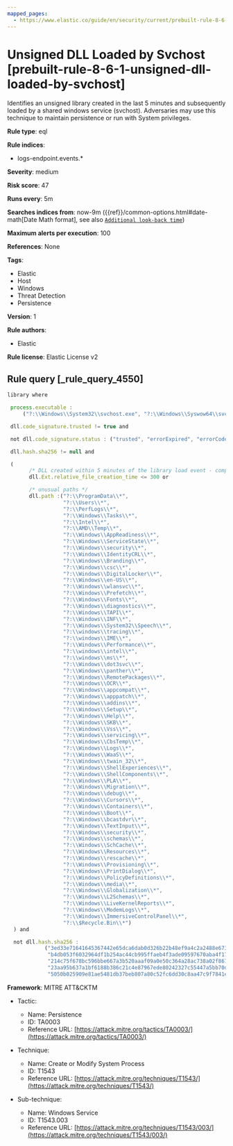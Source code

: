 ```yaml
---
mapped_pages:
  - https://www.elastic.co/guide/en/security/current/prebuilt-rule-8-6-1-unsigned-dll-loaded-by-svchost.html
---
```


# Unsigned DLL Loaded by Svchost [prebuilt-rule-8-6-1-unsigned-dll-loaded-by-svchost]

Identifies an unsigned library created in the last 5 minutes and subsequently loaded by a shared windows service (svchost). Adversaries may use this technique to maintain persistence or run with System privileges.

**Rule type**: eql

**Rule indices**:

* logs-endpoint.events.*

**Severity**: medium

**Risk score**: 47

**Runs every**: 5m

**Searches indices from**: now-9m ({{ref}}/common-options.html#date-math[Date Math format], see also [`Additional look-back time`](docs-content://solutions/security/detect-and-alert/create-detection-rule.md#rule-schedule))

**Maximum alerts per execution**: 100

**References**: None

**Tags**:

* Elastic
* Host
* Windows
* Threat Detection
* Persistence

**Version**: 1

**Rule authors**:

* Elastic

**Rule license**: Elastic License v2

## Rule query [_rule_query_4550]

```js
library where

 process.executable :
     ("?:\\Windows\\System32\\svchost.exe", "?:\\Windows\\Syswow64\\svchost.exe") and

 dll.code_signature.trusted != true and

 not dll.code_signature.status : ("trusted", "errorExpired", "errorCode_endpoint*") and

 dll.hash.sha256 != null and

 (
       /* DLL created within 5 minutes of the library load event - compatible with Elastic Endpoint 8.4+ */
       dll.Ext.relative_file_creation_time <= 300 or

       /* unusual paths */
       dll.path :("?:\\ProgramData\\*",
                  "?:\\Users\\*",
                  "?:\\PerfLogs\\*",
                  "?:\\Windows\\Tasks\\*",
                  "?:\\Intel\\*",
                  "?:\\AMD\\Temp\\*",
                  "?:\\Windows\\AppReadiness\\*",
                  "?:\\Windows\\ServiceState\\*",
                  "?:\\Windows\\security\\*",
                  "?:\\Windows\\IdentityCRL\\*",
                  "?:\\Windows\\Branding\\*",
                  "?:\\Windows\\csc\\*",
                  "?:\\Windows\\DigitalLocker\\*",
                  "?:\\Windows\\en-US\\*",
                  "?:\\Windows\\wlansvc\\*",
                  "?:\\Windows\\Prefetch\\*",
                  "?:\\Windows\\Fonts\\*",
                  "?:\\Windows\\diagnostics\\*",
                  "?:\\Windows\\TAPI\\*",
                  "?:\\Windows\\INF\\*",
                  "?:\\Windows\\System32\\Speech\\*",
                  "?:\\windows\\tracing\\*",
                  "?:\\windows\\IME\\*",
                  "?:\\Windows\\Performance\\*",
                  "?:\\windows\\intel\\*",
                  "?:\\windows\\ms\\*",
                  "?:\\Windows\\dot3svc\\*",
                  "?:\\Windows\\panther\\*",
                  "?:\\Windows\\RemotePackages\\*",
                  "?:\\Windows\\OCR\\*",
                  "?:\\Windows\\appcompat\\*",
                  "?:\\Windows\\apppatch\\*",
                  "?:\\Windows\\addins\\*",
                  "?:\\Windows\\Setup\\*",
                  "?:\\Windows\\Help\\*",
                  "?:\\Windows\\SKB\\*",
                  "?:\\Windows\\Vss\\*",
                  "?:\\Windows\\servicing\\*",
                  "?:\\Windows\\CbsTemp\\*",
                  "?:\\Windows\\Logs\\*",
                  "?:\\Windows\\WaaS\\*",
                  "?:\\Windows\\twain_32\\*",
                  "?:\\Windows\\ShellExperiences\\*",
                  "?:\\Windows\\ShellComponents\\*",
                  "?:\\Windows\\PLA\\*",
                  "?:\\Windows\\Migration\\*",
                  "?:\\Windows\\debug\\*",
                  "?:\\Windows\\Cursors\\*",
                  "?:\\Windows\\Containers\\*",
                  "?:\\Windows\\Boot\\*",
                  "?:\\Windows\\bcastdvr\\*",
                  "?:\\Windows\\TextInput\\*",
                  "?:\\Windows\\security\\*",
                  "?:\\Windows\\schemas\\*",
                  "?:\\Windows\\SchCache\\*",
                  "?:\\Windows\\Resources\\*",
                  "?:\\Windows\\rescache\\*",
                  "?:\\Windows\\Provisioning\\*",
                  "?:\\Windows\\PrintDialog\\*",
                  "?:\\Windows\\PolicyDefinitions\\*",
                  "?:\\Windows\\media\\*",
                  "?:\\Windows\\Globalization\\*",
                  "?:\\Windows\\L2Schemas\\*",
                  "?:\\Windows\\LiveKernelReports\\*",
                  "?:\\Windows\\ModemLogs\\*",
                  "?:\\Windows\\ImmersiveControlPanel\\*",
                  "?:\\$Recycle.Bin\\*")
  ) and

  not dll.hash.sha256 :
            ("3ed33e71641645367442e65dca6dab0d326b22b48ef9a4c2a2488e67383aa9a6",
             "b4db053f6032964df1b254ac44cb995ffaeb4f3ade09597670aba4f172cf65e4",
             "214c75f678bc596bbe667a3b520aaaf09a0e50c364a28ac738a02f867a085eba",
             "23aa95b637a1bf6188b386c21c4e87967ede80242327c55447a5bb70d9439244",
             "5050b025909e81ae5481db37beb807a80c52fc6dd30c8aa47c9f7841e2a31be7")
```

**Framework**: MITRE ATT&CKTM

* Tactic:

    * Name: Persistence
    * ID: TA0003
    * Reference URL: [https://attack.mitre.org/tactics/TA0003/](https://attack.mitre.org/tactics/TA0003/)

* Technique:

    * Name: Create or Modify System Process
    * ID: T1543
    * Reference URL: [https://attack.mitre.org/techniques/T1543/](https://attack.mitre.org/techniques/T1543/)

* Sub-technique:

    * Name: Windows Service
    * ID: T1543.003
    * Reference URL: [https://attack.mitre.org/techniques/T1543/003/](https://attack.mitre.org/techniques/T1543/003/)



